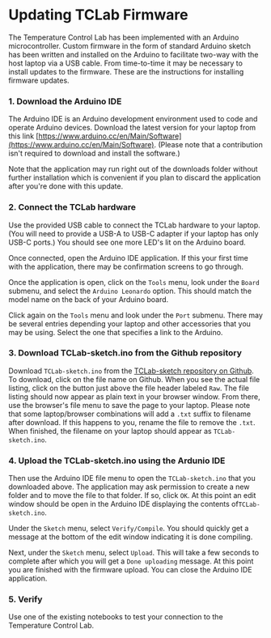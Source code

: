 # Updating TCLab Firmware

The Temperature Control Lab has been implemented with an Arduino microcontroller. Custom firmware in the form of standard Arduino sketch has been written and installed on the Arduino to facilitate two-way with the host laptop via a USB cable. From time-to-time it may be necessary to install updates to the firmware. These are the instructions for installing firmware updates.

### 1. Download the Arduino IDE

The Arduino IDE is an Arduino development environment used to code and operate Arduino devices. Download the latest version for your laptop from this link [https://www.arduino.cc/en/Main/Software](https://www.arduino.cc/en/Main/Software). (Please note that a contribution isn't required to download and install the software.)

Note that the application may run right out of the downloads folder without further installation which is convenient if you plan to discard the application after you're done with this update.

### 2. Connect the TCLab hardware

Use the provided USB cable to connect the TCLab hardware to your laptop. (You will need to provide a USB-A to USB-C adapter if your laptop has only USB-C ports.) You should see one more LED's lit on the Arduino board.

Once connected, open the Arduino IDE application. If this your first time with the application, there may be confirmation screens to go through.

Once the application is open, click on the `Tools` menu, look under the `Board` submenu, and select the `Arduino Leonardo` option. This should match the model name on the back of your Arduino board.

Click again on the `Tools` menu and look under the `Port` submenu. There may be several entries depending your laptop and other accessories that you may be using. Select the one that specifies a link to the Arduino.

### 3. Download TCLab-sketch.ino from the Github repository

Download `TCLab-sketch.ino` from the [TCLab-sketch repository on Github](https://github.com/jckantor/TCLab-sketch/tree/master/TCLab-sketch). To download, click on the file name on Github. When you see the actual file listing, click on the button just above the file header labeled `Raw`. The file listing should now appear as plain text in your browser window. From there, use the browser's file menu to save the page to your laptop. Please note that some laptop/browser combinations will add a `.txt` suffix to filename after download. If this happens to you, rename the file to remove the `.txt`.  When finished, the filename on your laptop should appear as `TCLab-sketch.ino`.

### 4. Upload the TCLab-sketch.ino using the Ardunio IDE

Then use the Arduino IDE file menu to open the `TCLab-sketch.ino` that you downloaded above. The application may ask permission to create a new folder and to move the file to that folder. If so, click `OK`. At this point an edit window should be open in the Arduino IDE displaying the contents of`TCLab-sketch.ino`. 

Under the `Sketch` menu, select `Verify/Compile`. You should quickly get a message at the bottom of the edit window indicating it is done compiling.

Next, under the `Sketch` menu, select `Upload`.  This will take a few seconds to complete after which you will get a `Done uploading` message. At this point you are finished with the firmware upload. You can close the Arduino IDE application.

### 5. Verify

Use one of the existing notebooks to test your connection to the Temperature Control Lab. 


